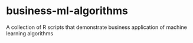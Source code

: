 # business-ml-algorithms
A collection of R scripts that demonstrate business application of machine learning algorithms
